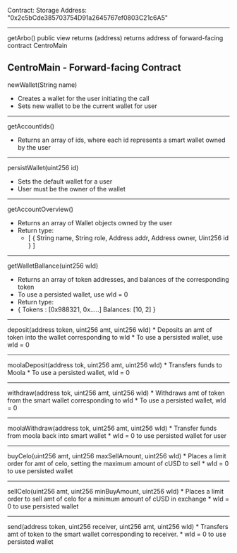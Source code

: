 Contract: Storage
Address: "0x2c5bCde385703754D91a2645767ef0803C21c6A5"

-------------------------------------------------------------------
getArbo() public view returns (address)
returns address of forward-facing contract CentroMain

CentroMain - Forward-facing Contract
----------------------------------------------------------------------
newWallet(String name)
* Creates a wallet for the user initiating the call
* Sets new wallet to be the current wallet for user
-----------------------------------------------------------------------
getAccountIds()
* Returns an array of ids, where each id represents a smart wallet owned by the user
------------------------------------------------------------------------
persistWallet(uint256 id)
* Sets the default wallet for a user
* User must be the owner of the wallet
---------------------------------------------------------------------------
getAccountOverview()
* Returns an array of Wallet objects owned by the user
* Return type:
   * [
{ String name,
String role,
Address addr,
Address owner,
Uint256 id }
]

---------------------------------------------------------------------------
getWalletBallance(uint256 wId)
   * Returns an array of token addresses, and balances of the corresponding token
   * To use a persisted wallet, use wId = 0
   * Return type:
   * {
Tokens : [0x988321, 0x…..]
Balances: [10, 2]
}

---------------------------------------------------------------------------
deposit(address token, uint256 amt, uint256 wId)
      * Deposits an amt of token into the wallet corresponding to wId
      * To use a persisted wallet, use wId = 0
      
---------------------------------------------------------------------------
moolaDeposit(address tok, uint256 amt, uint256 wId)
      * Transfers funds to Moola
      * To use a persisted wallet, wId = 0
      
---------------------------------------------------------------------------
withdraw(address tok, uint256 amt, uint256 wId)
      * Withdraws amt of token from the smart wallet corresponding to wId
      * To use a persisted wallet, wId = 0
      
---------------------------------------------------------------------------
moolaWithdraw(address tok, uint256 amt, uint256 wId)
      * Transfer funds from moola back into smart wallet
      * wId = 0 to use persisted wallet for user
      
---------------------------------------------------------------------------
buyCelo(uint256 amt, uint256 maxSellAmount, uint256 wId)
      * Places a limit order for amt of celo, setting the maximum amount of cUSD to sell
      * wId = 0 to use persisted wallet
      
---------------------------------------------------------------------------
sellCelo(uint256 amt, uint256 minBuyAmount, uint256 wId)
      * Places a limit order to sell amt of celo for a minimum amount of cUSD in exchange
      * wId = 0 to use persisted wallet

---------------------------------------------------------------------------
send(address token, uint256 receiver, uint256 amt, uint256 wId)
      * Transfers amt of token to the smart wallet corresponding to receiver.
      * wId = 0 to use persisted wallet

